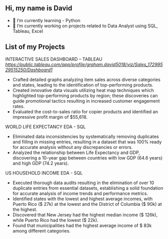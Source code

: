 ## Hi, my name is David

- 🌱 I’m currently learning - Python
- 🔭 I’m currently working on projects related to Data Analyst using SQL, Tableau, Excel

## List of my Projects
INTERACTIVE SALES DASHBOARD – TABLEAU *https://public.tableau.com/app/profile/graham.david5018/viz/Sales_17299529515250/Dashboard1* 
- Crafted detailed graphs analyzing item sales across diverse categories and states, leading to the identification of top-performing products.
-	Created innovative data visuals utilizing heat map techniques which highlighted top-performing products by region; these discoveries can guide promotional tactics resulting in increased customer engagement rates.
-	Evaluated the cost-to-sales ratio for copier products and identified an impressive profit margin of $55,618.

WORLD LIFE EXPECTANCY EDA - SQL	
-	Eliminated data inconsistencies by systematically removing duplicates and filling in missing entries, resulting in a dataset that was 100% ready for accurate analysis without any discrepancies or errors.
-	Analyzed the relationship between Life Expectancy and GDP, discovering a 10-year gap between countries with low GDP (64.6 years) and high GDP (74.2 years).

US HOUSEHOLD INCOME EDA - SQL
-	Executed thorough data audits resulting in the elimination of over 10 duplicate entries from essential datasets, establishing a solid foundation for accurate analysis of income trends and performance metrics.
-	Identified states with the lowest and highest average incomes, with Puerto Rico ($ 27k) at the lowest and the District of Columbia ($ 90k)  at the highest.
-	Discovered that New Jersey had the highest median income ($ 126k), while Puerto Rico had the lowest ($ 22k). 
-	Found that municipalities had the highest average income of $ 83k among different categories. 

<!--
**voyager2saturn/voyager2saturn** is a ✨ _special_ ✨ repository because its `README.md` (this file) appears on your GitHub profile.

